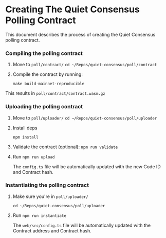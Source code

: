 # Creating The Quiet Consensus Polling Contract
This document describes the process of creating the Quiet Consensus polling contract.



### Compiling the polling contract

1. Move to `poll/contract/`
    `cd ~/Repos/quiet-consensus/poll/contract`

2. Compile the contract by running:

    `make build-mainnet-reproducible`

This results in `poll/contract/contract.wasm.gz`

### Uploading the polling contract

1. Move to `poll/uploader/`
    `cd ~/Repos/quiet-consensus/poll/uploader`
2. Install deps

    ```
    npm install
    ```
3. Validate the contract (optional):
    `npm run validate`
4. Run `npm run upload`
    
    The `config.ts` file will be automatically updated with the new Code ID and Contract hash.

### Instantiating the polling contract

1. Make sure you're in `poll/uploader/`

   `cd ~/Repos/quiet-consensus/poll/uploader`
2. Run `npm run instantiate`
    
    The `web/src/config.ts` file will be automatically updated with the Contract address and Contract hash.
